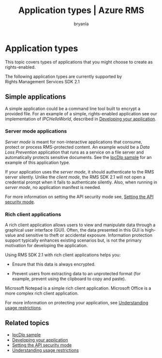 ﻿---
# required metadata

title: Application types | Azure RMS
description: This topic covers types of applications that you might choose to create as rights-enabled.
keywords:
author: bryanla
ms.author: bryanla
manager: mbaldwin
ms.date: 02/23/2017
ms.topic: conceptual
ms.service: information-protection
ms.assetid: 97169FC3-1395-4433-A632-7B0F020FABFE
# optional metadata

#ROBOTS:
audience: developer
#ms.devlang:
ms.reviewer: shubhamp
ms.suite: ems
#ms.tgt_pltfrm:
#ms.custom:

---

# Application types


This topic covers types of applications that you might choose to create as rights-enabled.

The following application types are currently supported by Rights Management Services SDK 2.1

## Simple applications

A simple application could be a command line tool built to encrypt a provided file. For an example of a simple, rights-enabled application see our implementation of *IPCHelloWorld*, described in [Developing your application](developing-your-application.md).

### Server mode applications

*Server mode* is meant for non-interactive applications that consume, protect or process RMS-protected content. An example would be a *Data Loss Prevention* application that runs as a service on a file server and automatically protects sensitive documents. See the [IpcDlp sample](https://github.com/Azure-Samples/Azure-Information-Protection-Samples/tree/master/IpcDlpApp) for an example of this application type.

If your application uses the *server mode*, it should authenticate to the RMS server silently. Unlike the *client mode*, the RMS SDK 2.1 will not open a credential prompt when it fails to authenticate silently. Also, when running in *server mode*, no application manifest is needed.

For more information on setting the API security mode see, [Setting the API security mode](setting-the-api-security-mode-api-mode.md).

### Rich client applications

A rich client application allows users to view and manipulate data through a graphical user interface (GUI). Often, the data presented in this GUI is high-value and sensitive to theft or accidental exposure. Information protection support typically enhances existing scenarios but, is not the primary motivation for developing the application.

Using RMS SDK 2.1 with rich client applications helps you:

-   Ensure that this data is always encrypted.

-   Prevent users from extracting data to an unprotected format (for example, prevent using the clipboard to copy and paste).

Microsoft Notepad is a simple rich client application. Microsoft Office is a more complex rich client application.

For more information on protecting your application, see [Understanding usage restrictions](understanding-usage-restrictions.md).

## Related topics

- [IpcDlp sample](https://Code.MSDN.Microsoft.Com/IpcDlp-Sample-Application-d30bb99d)
- [Developing your application](developing-your-application.md)
- [Setting the API security mode](setting-the-api-security-mode-api-mode.md)
- [Understanding usage restrictions](understanding-usage-restrictions.md)
